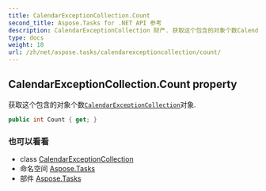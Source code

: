 ```yaml
---
title: CalendarExceptionCollection.Count
second_title: Aspose.Tasks for .NET API 参考
description: CalendarExceptionCollection 财产. 获取这个包含的对象个数CalendarExceptionCollection对象.
type: docs
weight: 10
url: /zh/net/aspose.tasks/calendarexceptioncollection/count/
---
```

## CalendarExceptionCollection.Count property

获取这个包含的对象个数[`CalendarExceptionCollection`](../)对象.

```csharp
public int Count { get; }
```

### 也可以看看

* class [CalendarExceptionCollection](../)
* 命名空间 [Aspose.Tasks](../../calendarexceptioncollection/)
* 部件 [Aspose.Tasks](../../../)


